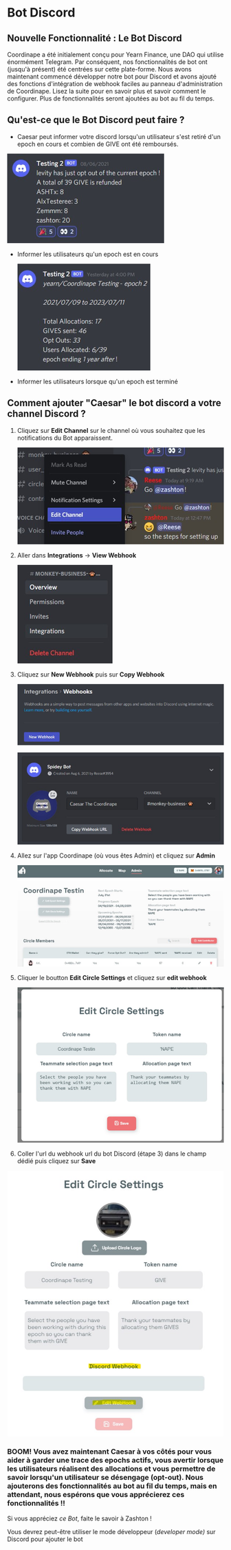 # Bot Discord

## Nouvelle Fonctionnalité : Le Bot Discord

Coordinape a été initialement conçu pour Yearn Finance, une DAO qui utilise énormément Telegram. Par conséquent, nos fonctionnalités de bot ont \(jusqu'à présent\) été centrées sur cette plate-forme. Nous avons maintenant commencé développer notre bot pour Discord et avons ajouté des fonctions d'intégration de webhook faciles au panneau d'administration de Coordinape. Lisez la suite pour en savoir plus et savoir comment le configurer. Plus de fonctionnalités seront ajoutées au bot au fil du temps.

## Qu'est-ce que le Bot Discord peut faire ?

* Caesar peut informer votre discord lorsqu'un utilisateur s'est retiré d'un epoch en cours et combien de GIVE ont été remboursés.

![](../.gitbook/assets/Bot%20Opted%20Out.jpg)

* Informer les utilisateurs qu'un epoch est en cours

  ![](../.gitbook/assets/Bot%20Comment.jpg)

* Informer les utilisateurs lorsque qu'un epoch est terminé

## Comment ajouter "Caesar" le bot discord a votre channel Discord ?

1. Cliquez sur **Edit Channel** sur le channel où vous souhaitez que les notifications du Bot apparaissent.

   ![](../.gitbook/assets/Edit%20Channel.jpg)

2. Aller dans **Integrations** -&gt; **View Webhook**

   ![](../.gitbook/assets/Integrations.jpg)

3. Cliquez sur **New Webhook** puis sur **Copy Webhook**

   ![](../.gitbook/assets/New%20Webhook.jpg)

   ![](../.gitbook/assets/Name%20Webhook.jpg)

4. Allez sur l'app Coordinape  \(où vous êtes Admin\) et cliquez sur **Admin** 

   ![](../.gitbook/assets/Admin.jpg)

5. Cliquer le boutton  **Edit Circle Settings**  et cliquez sur **edit webhook**

   ![](../.gitbook/assets/Circle%20Settings.jpg)

6. Coller l'url du webhook url  du bot Discord \(étape 3\) dans le champ dédié puis cliquez sur **Save**

![](../.gitbook/assets/Discord%20Webook.jpg)

### BOOM! Vous avez maintenant Caesar à vos côtés pour vous aider à garder une trace des epochs actifs, vous avertir lorsque les utilisateurs réalisent des allocations et vous permettre de savoir lorsqu'un utilisateur se désengage \(opt-out\). Nous ajouterons des fonctionnalités au bot au fil du temps, mais en attendant, nous espérons que vous apprécierez ces fonctionnalités !!

Si vous appréciez _ce Bot_, faite le savoir à Zashton ! 

Vous devrez peut-être utiliser le mode développeur \(_developer mode\)_ sur Discord pour ajouter le bot

